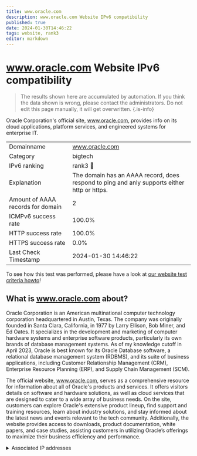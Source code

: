 ```yaml
---
title: www.oracle.com
description: www.oracle.com Website IPv6 compatibility
published: true
date: 2024-01-30T14:46:22
tags: website, rank3
editor: markdown
---
```


# www.oracle.com Website IPv6 compatibility

> The results shown here are accumulated by automation. If you think the data shown is wrong, please contact the administrators. 
> Do not edit this page manually, it will get overwritten.
{.is-info}

Oracle Corporation's official site, www.oracle.com, provides info on its cloud applications, platform services, and engineered systems for enterprise IT.


|   |   |
| - | - |
| Domainname | www.oracle.com
| Category | bigtech |
| IPv6 ranking | rank3 :3rd_place_medal: |
| Explanation | The domain has an AAAA record, does respond to ping and anly supports either http or https. |
| Amount of AAAA records for domain | 2 |
| ICMPv6 success rate | 100.0%|
| HTTP success rate | 100.0% |
| HTTPS success rate | 0.0% |
| Last Check Timestamp | 2024-01-30 14:46:22 |

To see how this test was performed, please have a look at [our website test criteria howto](/howto/testcriteria/website)!


## What is www.oracle.com about?
Oracle Corporation is an American multinational computer technology corporation headquartered in Austin, Texas. The company was originally founded in Santa Clara, California, in 1977 by Larry Ellison, Bob Miner, and Ed Oates. It specializes in the development and marketing of computer hardware systems and enterprise software products, particularly its own brands of database management systems. As of my knowledge cutoff in April 2023, Oracle is best known for its Oracle Database software, a relational database management system (RDBMS), and its suite of business applications, including Customer Relationship Management (CRM), Enterprise Resource Planning (ERP), and Supply Chain Management (SCM).

The official website, www.oracle.com, serves as a comprehensive resource for information about all of Oracle's products and services. It offers visitors details on software and hardware solutions, as well as cloud services that are designed to cater to a wide array of business needs. On the site, customers can explore Oracle's extensive product lineup, find support and training resources, learn about industry solutions, and stay informed about the latest news and events relevant to the tech community. Additionally, the website provides access to downloads, product documentation, white papers, and case studies, assisting customers in utilizing Oracle’s offerings to maximize their business efficiency and performance.



<details>
<summary>Associated IP addresses</summary>

2a02:26f0:280:489::a15

2a02:26f0:280:4aa::a15

</details>

